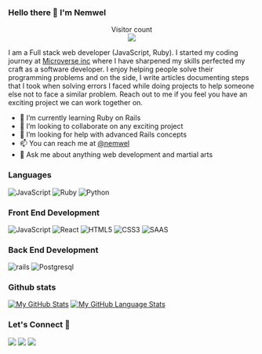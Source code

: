### Hello there 👋 I'm Nemwel
<p align="center"> 
  Visitor count<br>
  <img src="https://profile-counter.glitch.me/Nemwel-Boniface/count.svg" />
</p>

I am a Full stack web developer (JavaScript, Ruby). I started my coding journey at [Microverse inc](https://www.microverse.org/) where I have sharpened my skills perfected my craft as a software developer. I enjoy helping people solve their programming problems and on  the side, I write articles documenting steps that I took when solving errors I faced while doing projects to help someone else not to face a similar problem. Reach out to me if you feel you have an exciting project we can work together on.

- 🌱 I’m currently learning Ruby on Rails
- 👯 I’m looking to collaborate on any exciting project
- 🤔 I’m looking for help with advanced Rails concepts
- 📫 You can reach me at [@nemwel](https://www.linkedin.com/in/nemwel-nyandoro/)
- 💬 Ask me about anything web development and martial arts

### Languages
![JavaScript](https://icongr.am/devicon/javascript-original.svg?size=50&color=currentColor)
![Ruby](https://icongr.am/devicon/ruby-original.svg?size=50&color=currentColor)
![Python](https://icongr.am/devicon/python-original.svg?size=50&color=currentColor)
### Front End Development
![JavaScript](https://icongr.am/devicon/javascript-original.svg?size=50&color=currentColor)
![React](https://icongr.am/devicon/react-original.svg?size=50&color=currentColor)
![HTML5](https://icongr.am/devicon/html5-original.svg?size=50&color=currentColor)
![CSS3](https://icongr.am/devicon/css3-original.svg?size=50&color=currentColor)
![SAAS](https://icongr.am/devicon/sass-original.svg?size=50&color=currentColor)
### Back End Development
![rails](https://icongr.am/devicon/rails-original-wordmark.svg?size=53&color=currentColor)
![Postgresql](https://icongr.am/devicon/postgresql-original.svg?size=50&color=currentColor)
### Github stats
[![My GitHub Stats](https://github-readme-stats.vercel.app/api/?username=Nemwel-Boniface&count_private=true&theme=tokyonight&showicons=true)]()
[![My GitHub Language Stats](https://github-readme-stats.vercel.app/api/top-langs/?username=Nemwel-Boniface&langs_count=5&theme=tokyonight)]()<h3 align="left">Let's Connect :handshake:</h3>
<div align="left">
<a target="_blank"
href="https://www.linkedin.com/in/nemwel-nyandoro-aa1b2620b/"><img
src="https://img.shields.io/badge/-LinkedIn-0077b5?style=for-the-badge&logo=LinkedIn&logoColor=white"></img></a> <a target="_blank"
href="mailto:nemwelboniface@outlook.com"><img
src="https://img.shields.io/badge/-Gmail-D14836?style=for-the-badge&logo=Gmail&logoColor=white"></img></a> <a target="_blank"
href="https://twitter.com/nemwel_bonie"><img
src="https://img.shields.io/badge/-Twitter-1DA1F2?style=for-the-badge&logo=Twitter&logoColor=white"></img></a>
<div/>
